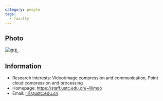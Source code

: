 ```yaml
---
category: people
tags:
  - faculty
---
```


## Photo


![李礼](https://user-images.githubusercontent.com/116997215/200722850-6fab3cce-d818-4816-acfc-fe4ef3a89be1.jpg)


## Information

- Research Interests: Video/image compression and communication,  Point cloud compression and processing
- Homepage: <https://staff.ustc.edu.cn/~lilimao>
- Email: lil1@ustc.edu.cn
